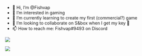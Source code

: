 - 👋 Hi, I’m @Fishvap
- 👀 I’m interested in gaming
- 🌱 I’m currently learning to create my first (commercial?) game
- 💞️ I’m looking to collaborate on S&box when I get my key 🥲
- 📫 How to reach me: Fishvap#9493 on Discord

<img align="center" src="https://github-readme-stats.vercel.app/api/top-langs/?username=Fishvap&theme=dark">

![](https://komarev.com/ghpvc/?username=Fishvap&color=green)
